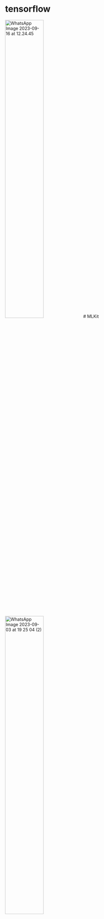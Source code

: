 # tensorflow


<img scr="https://github.com/cumaki1234/tensorflow/blob/master/WhatsApp%20Image%202023-09-16%20at%2012.24.44.jpeg" alt="WhatsApp Image 2023-09-16 at 12.24.45" width="50%">
# MLKit

<img src="https://github.com/cumaki1234/MLKit/assets/129130678/775639ee-ea53-4858-ab9a-d5b11ad41b16" alt="WhatsApp Image 2023-09-03 at 19 25 04 (2)" width="50%">

<p style="margin-bottom: 50px;"></p>

<img src="https://github.com/cumaki1234/MLKit/assets/129130678/1fa7def3-33d6-4b76-8f86-be1c81c3fe8c" alt="WhatsApp Image 2023-09-03 at 19 36 06" width="50%">


